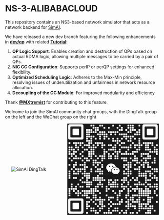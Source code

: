 # NS-3-ALIBABACLOUD

This repository contains an NS3-based network simulator that acts as a network backend for [SimAI](https://github.com/aliyun/SimAI).

We have released a new dev branch featuring the following enhancements in [**dev/qp**](https://github.com/aliyun/ns-3-alibabacloud/tree/dev/qp) with related [**Tutorial**](./simulation/examples/rdma-test/QuickStart.md):
1. **QP Logic Support**: Enables creation and destruction of QPs based on actual RDMA logic, allowing multiple messages to be carried by a pair of QPs.
2. **NIC CC Configuration**: Supports perIP or perQP settings for enhanced flexibility.
3. **Optimized Scheduling Logic**: Adheres to the Max-Min principle, resolving issues of underutilization and unfairness in network resource allocation.
4. **Decoupling of the CC Module**: For improved modularity and efficiency.

Thank [**@MXtremist**](https://github.com/MXtremist) for contributing to this feature.

Welcome to join the SimAI community chat groups, with the DingTalk group on the left and the WeChat group on the right.

<div style="display: flex; justify-content: flex-start; align-items: center; gap: 20px; margin-left: 20px;">
    <img src="./docs/images/simai_dingtalk.jpg" alt="SimAI DingTalk" style="width: 300px; height: auto;">
    <img src="./docs/images/simai_wechat.jpg" alt="SimAI WeChat" style="width: 300px; height: auto;">
</div>

<br/>